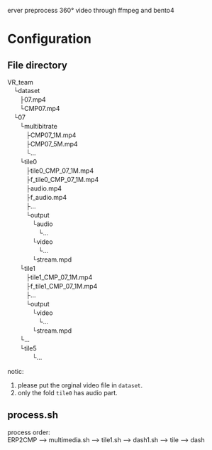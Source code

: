 erver
preprocess 360° video through ffmpeg and bento4

# Configuration
## File directory
VR_team  
　└dataset  
　　├07.mp4  
　　└CMP07.mp4  
　└07  
　　└multibitrate  
　　　├CMP07_1M.mp4  
　　　├CMP07_5M.mp4  
　　　└...  
　　└tile0  
　　　├tile0_CMP_07_1M.mp4  
　　　├f_tile0_CMP_07_1M.mp4  
　　　├audio.mp4  
　　　├f_audio.mp4  
　　　├...  
　　　└output  
　　　　└audio  
　　　　　└...  
　　　　└video  
　　　　　└...  
　　　　└stream.mpd  
　　└tile1  
　　　├tile1_CMP_07_1M.mp4  
　　　├f_tile1_CMP_07_1M.mp4    
　　　├...  
　　　└output  
　　　　└video  
　　　　　└...  
　　　　└stream.mpd      
　　└...  
　　└tile5  
　　　　└...  

notic:  
1. please put the orginal video file in `dataset`.  
2. only the fold `tile0` has audio part.  

## process.sh
process order:  
ERP2CMP --> multimedia.sh --> tile1.sh --> dash1.sh --> tile --> dash

##

